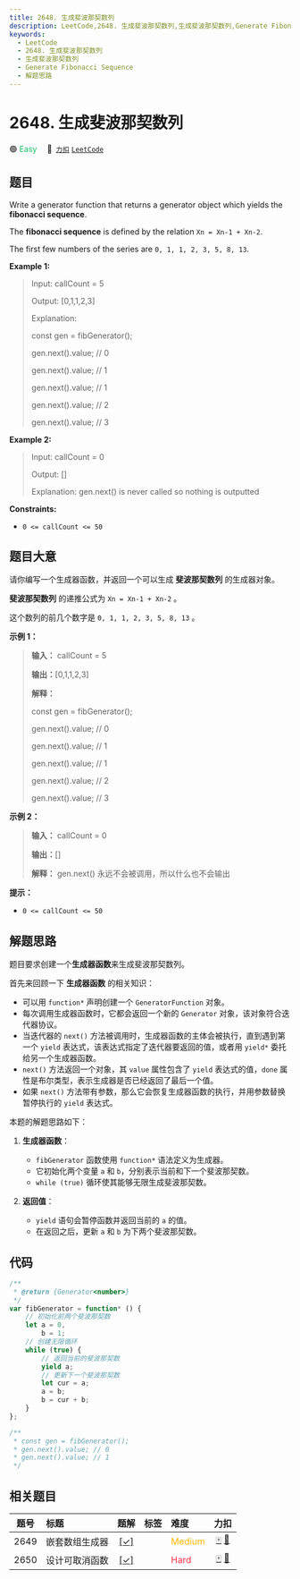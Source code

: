 ```yaml
---
title: 2648. 生成斐波那契数列
description: LeetCode,2648. 生成斐波那契数列,生成斐波那契数列,Generate Fibonacci Sequence,解题思路
keywords:
  - LeetCode
  - 2648. 生成斐波那契数列
  - 生成斐波那契数列
  - Generate Fibonacci Sequence
  - 解题思路
---
```


# 2648. 生成斐波那契数列

🟢 <font color=#15bd66>Easy</font>&emsp; 🔗&ensp;[`力扣`](https://leetcode.cn/problems/generate-fibonacci-sequence) [`LeetCode`](https://leetcode.com/problems/generate-fibonacci-sequence)

## 题目

Write a generator function that returns a generator object which yields the
**fibonacci sequence**.

The **fibonacci sequence** is defined by the relation `Xn = Xn-1 + Xn-2`.

The first few numbers of the series are `0, 1, 1, 2, 3, 5, 8, 13`.

**Example 1:**

> Input: callCount = 5
>
> Output: [0,1,1,2,3]
>
> Explanation:
>
> const gen = fibGenerator();
>
> gen.next().value; // 0
>
> gen.next().value; // 1
>
> gen.next().value; // 1
>
> gen.next().value; // 2
>
> gen.next().value; // 3

**Example 2:**

> Input: callCount = 0
>
> Output: []
>
> Explanation: gen.next() is never called so nothing is outputted

**Constraints:**

- `0 <= callCount <= 50`

## 题目大意

请你编写一个生成器函数，并返回一个可以生成 **斐波那契数列** 的生成器对象。

**斐波那契数列** 的递推公式为 `Xn = Xn-1 + Xn-2` 。

这个数列的前几个数字是 `0, 1, 1, 2, 3, 5, 8, 13` 。

**示例 1：**

> **输入：** callCount = 5
>
> **输出：**[0,1,1,2,3]
>
> **解释：**
>
> const gen = fibGenerator();
>
> gen.next().value; // 0
>
> gen.next().value; // 1
>
> gen.next().value; // 1
>
> gen.next().value; // 2
>
> gen.next().value; // 3

**示例 2：**

> **输入：** callCount = 0
>
> **输出：**[]
>
> **解释：** gen.next() 永远不会被调用，所以什么也不会输出

**提示：**

- `0 <= callCount <= 50`

## 解题思路

题目要求创建一个**生成器函数**来生成斐波那契数列。

首先来回顾一下 **生成器函数** 的相关知识：

- 可以用 `function*` 声明创建一个 `GeneratorFunction` 对象。
- 每次调用生成器函数时，它都会返回一个新的 `Generator` 对象，该对象符合迭代器协议。
- 当迭代器的 `next()` 方法被调用时，生成器函数的主体会被执行，直到遇到第一个 `yield` 表达式，该表达式指定了迭代器要返回的值，或者用 `yield*` 委托给另一个生成器函数。
- `next()` 方法返回一个对象，其 `value` 属性包含了 `yield` 表达式的值，`done` 属性是布尔类型，表示生成器是否已经返回了最后一个值。
- 如果 `next()` 方法带有参数，那么它会恢复生成器函数的执行，并用参数替换暂停执行的 `yield` 表达式。

本题的解题思路如下：

1. **生成器函数**：

   - `fibGenerator` 函数使用 `function*` 语法定义为生成器。
   - 它初始化两个变量 `a` 和 `b`，分别表示当前和下一个斐波那契数。
   - `while (true)` 循环使其能够无限生成斐波那契数。

2. **返回值**：

   - `yield` 语句会暂停函数并返回当前的 `a` 的值。
   - 在返回之后，更新 `a` 和 `b` 为下两个斐波那契数。

## 代码

```javascript
/**
 * @return {Generator<number>}
 */
var fibGenerator = function* () {
	// 初始化前两个斐波那契数
	let a = 0,
		b = 1;
	// 创建无限循环
	while (true) {
		// 返回当前的斐波那契数
		yield a;
		// 更新下一个斐波那契数
		let cur = a;
		a = b;
		b = cur + b;
	}
};

/**
 * const gen = fibGenerator();
 * gen.next().value; // 0
 * gen.next().value; // 1
 */
```

## 相关题目

<!-- prettier-ignore -->
| 题号 | 标题 | 题解 | 标签 | 难度 | 力扣 |
| :------: | :------ | :------: | :------ | :------ | :------: |
| 2649 | 嵌套数组生成器 | [[✓]](/problem/2649.md) |  | <font color=#ffb800>Medium</font> | [🀄️](https://leetcode.cn/problems/nested-array-generator) [🔗](https://leetcode.com/problems/nested-array-generator) |
| 2650 | 设计可取消函数 | [[✓]](/problem/2650.md) |  | <font color=#ff334b>Hard</font> | [🀄️](https://leetcode.cn/problems/design-cancellable-function) [🔗](https://leetcode.com/problems/design-cancellable-function) |